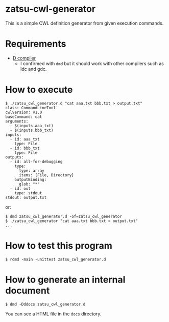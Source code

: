 # zatsu-cwl-generator
This is a simple CWL definition generator from given execution commands.

# Requirements
- [D compiler](https://dlang.org/download.html)
  - I confirmed with `dmd` but it should work with other compilers such as ldc and gdc.

# How to execute

```console
$ ./zatsu_cwl_generator.d "cat aaa.txt bbb.txt > output.txt"
class: CommandLineTool
cwlVersion: v1.0
baseCommand: cat
arguments:
  - $(inputs.aaa_txt)
  - $(inputs.bbb_txt)
inputs:
  - id: aaa_txt
    type: File
  - id: bbb_txt
    type: File
outputs:
  - id: all-for-debugging
    type:
      type: array
      items: [File, Directory]
    outputBinding:
      glob: "*"
  - id: out
    type: stdout
stdout: output.txt
```

or:

```console
$ dmd zatsu_cwl_generator.d -of=zatsu_cwl_generator
$ ./zatsu_cwl_generator "cat aaa.txt bbb.txt > output.txt"
...
```

# How to test this program

```console
$ rdmd -main -unittest zatsu_cwl_generator.d
```

# How to generate an internal document

```console
$ dmd -Dddocs zatsu_cwl_generator.d
```

You can see a HTML file in the `docs` directory.
